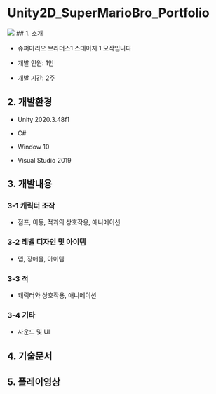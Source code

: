 # Unity2D_SuperMarioBro_Portfolio
<img src="https://github.com/user-attachments/assets/0ba0b8cf-76ed-4881-a925-978ad3556eea"/>
## 1. 소개

+ 슈퍼마리오 브라더스1 스테이지 1 모작입니다

+ 개발 인원: 1인

+ 개발 기간: 2주

## 2. 개발환경
+ Unity 2020.3.48f1
  
+ C#
  
+ Window 10
  
+ Visual Studio 2019
  
## 3. 개발내용
### 3-1 캐릭터 조작
+ 점프, 이동, 적과의 상호작용, 애니메이션
### 3-2 레벨 디자인 및 아이템
+ 맵, 장애물, 아이템
### 3-3 적
+ 캐릭터와 상호작용, 애니메이션
### 3-4 기타
+ 사운드 및 UI

## 4. 기술문서

## 5. 플레이영상

